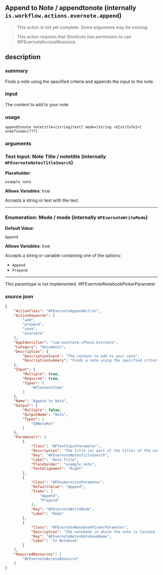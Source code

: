 
## Append to Note / appendtonote (internally `is.workflow.actions.evernote.append`)

> This action is not yet complete. Some arguments may be missing.


> This action requires that Shortcuts has permission to use WFEvernoteAccessResource.


## description
### summary
Finds a note using the specified criteria and appends the input to the note.

### input
The content to add to your note


### usage
`appendtonote notetitle=[string|text] mode=[string <${strInfo}>] undefined=[???]`

### arguments
### Text Input: Note Title / notetitle (internally `WFEvernoteNotesTitleSearch`)
**Placeholder**:
```
example note
```
**Allows Variables**: true



Accepts a string 
or text
with the text.

---

### Enumeration: Mode / mode (internally `WFEvernoteWriteMode`)
**Default Value**:
```
Append
```
**Allows Variables**: true



Accepts a string 
or variable
containing one of the options:

- `Append`
- `Prepend`

---

This paramtype is not implemented. WFEvernoteNotebookPickerParameter

### source json

```json
{
	"ActionClass": "WFEvernoteAppendAction",
	"ActionKeywords": [
		"add",
		"prepend",
		"save",
		"evernote"
	],
	"AppIdentifier": "com.evernote.iPhone.Evernote",
	"Category": "Documents",
	"Description": {
		"DescriptionInput": "The content to add to your note",
		"DescriptionSummary": "Finds a note using the specified criteria and appends the input to the note."
	},
	"Input": {
		"Multiple": true,
		"Required": true,
		"Types": [
			"WFContentItem"
		]
	},
	"Name": "Append to Note",
	"Output": {
		"Multiple": false,
		"OutputName": "Note",
		"Types": [
			"ENNoteRef"
		]
	},
	"Parameters": [
		{
			"Class": "WFTextInputParameter",
			"Description": "The title (or part of the title) of the note to append to",
			"Key": "WFEvernoteNotesTitleSearch",
			"Label": "Note Title",
			"Placeholder": "example note",
			"TextAlignment": "Right"
		},
		{
			"Class": "WFEnumerationParameter",
			"DefaultValue": "Append",
			"Items": [
				"Append",
				"Prepend"
			],
			"Key": "WFEvernoteWriteMode",
			"Label": "Mode"
		},
		{
			"Class": "WFEvernoteNotebookPickerParameter",
			"Description": "The notebook in which the note is located (optional)",
			"Key": "WFEvernoteNotesNotebookName",
			"Label": "In Notebook"
		}
	],
	"RequiredResources": [
		"WFEvernoteAccessResource"
	]
}
```
